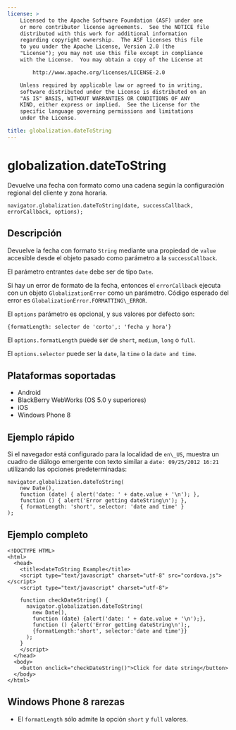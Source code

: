 ```yaml
---
license: >
    Licensed to the Apache Software Foundation (ASF) under one
    or more contributor license agreements.  See the NOTICE file
    distributed with this work for additional information
    regarding copyright ownership.  The ASF licenses this file
    to you under the Apache License, Version 2.0 (the
    "License"); you may not use this file except in compliance
    with the License.  You may obtain a copy of the License at

        http://www.apache.org/licenses/LICENSE-2.0

    Unless required by applicable law or agreed to in writing,
    software distributed under the License is distributed on an
    "AS IS" BASIS, WITHOUT WARRANTIES OR CONDITIONS OF ANY
    KIND, either express or implied.  See the License for the
    specific language governing permissions and limitations
    under the License.

title: globalization.dateToString
---
```


# globalization.dateToString

Devuelve una fecha con formato como una cadena según la configuración regional del cliente y zona horaria.

    navigator.globalization.dateToString(date, successCallback, errorCallback, options);
    

## Descripción

Devuelve la fecha con formato `String` mediante una propiedad de `value` accesible desde el objeto pasado como parámetro a la `successCallback`.

El parámetro entrantes `date` debe ser de tipo `Date`.

Si hay un error de formato de la fecha, entonces el `errorCallback` ejecuta con un objeto `GlobalizationError` como un parámetro. Código esperado del error es `GlobalizationError.FORMATTING\_ERROR`.

El `options` parámetro es opcional, y sus valores por defecto son:

    {formatLength: selector de 'corto',: 'fecha y hora'}
    

El `options.formatLength` puede ser de `short`, `medium`, `long` o `full`.

El `options.selector` puede ser la `date`, la `time` o la `date and time`.

## Plataformas soportadas

*   Android
*   BlackBerry WebWorks (OS 5.0 y superiores)
*   iOS
*   Windows Phone 8

## Ejemplo rápido

Si el navegador está configurado para la localidad de `en\_US`, muestra un cuadro de diálogo emergente con texto similar a `date: 09/25/2012 16:21` utilizando las opciones predeterminadas:

    navigator.globalization.dateToString(
        new Date(),
        function (date) { alert('date: ' + date.value + '\n'); },
        function () { alert('Error getting dateString\n'); },
        { formatLength: 'short', selector: 'date and time' }
    );
    

## Ejemplo completo

    <!DOCTYPE HTML>
    <html>
      <head>
        <title>dateToString Example</title>
        <script type="text/javascript" charset="utf-8" src="cordova.js"></script>
        <script type="text/javascript" charset="utf-8">
    
        function checkDateString() {
          navigator.globalization.dateToString(
            new Date(),
            function (date) {alert('date: ' + date.value + '\n');},
            function () {alert('Error getting dateString\n');,
            {formatLength:'short', selector:'date and time'}}
          );
        }
        </script>
      </head>
      <body>
        <button onclick="checkDateString()">Click for date string</button>
      </body>
    </html>
    

## Windows Phone 8 rarezas

*   El `formatLength` sólo admite la opción `short` y `full` valores.